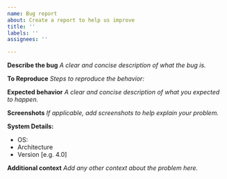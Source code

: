 ```yaml
---
name: Bug report
about: Create a report to help us improve
title: ''
labels: ''
assignees: ''

---
```


**Describe the bug**
_A clear and concise description of what the bug is._

**To Reproduce**
_Steps to reproduce the behavior:_

**Expected behavior**
_A clear and concise description of what you expected to happen._

**Screenshots**
_If applicable, add screenshots to help explain your problem._

**System Details:**
 - OS:
 - Architecture
 - Version [e.g. 4.0]

**Additional context**
_Add any other context about the problem here._
